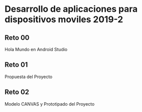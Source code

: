 # Desarrollo de aplicaciones para dispositivos moviles 2019-2

## Reto 00

Hola Mundo en Android Studio

## Reto 01

Propuesta del Proyecto

## Reto 02 

Modelo CANVAS y Prototipado del Proyecto
